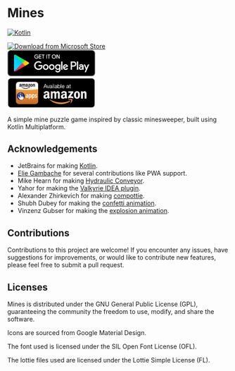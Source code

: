 # Mines

[![Kotlin](https://img.shields.io/badge/kotlin-2.1.20-blue.svg?logo=kotlin)](httpw://kotlinlang.org)

<a href="https://apps.microsoft.com/detail/9NW19GL6BR5K?mode=popup">
    <img src="https://get.microsoft.com/images/en-us%20dark.svg" alt="Download from Microsoft Store" width="200">
</a>
<br>
<a href="https://play.google.com/store/apps/details?id=de.stefan_oltmann.mines">
    <img src="images/play_store_badge.png" alt="Get in on Google Play" width="200">
</a>
<br>
<a href="https://www.amazon.de/dp/B0DZVS6LTN">
    <img src="images/amazon_app_store_badge.png" alt="Available at Amazon" width="200">
</a>

A simple mine puzzle game inspired by classic minesweeper, built using Kotlin Multiplatform.

## Acknowledgements

* JetBrains for making [Kotlin](https://kotlinlang.org).
* [Elie Gambache](https://github.com/kdroidfilter) for several contributions like PWA support.
* Mike Hearn for making [Hydraulic Conveyor](https://conveyor.hydraulic.dev).
* Yahor for making the [Valkyrie IDEA plugin](https://github.com/ComposeGears/Valkyrie).
* Alexander Zhirkevich for making [compottie](https://github.com/alexzhirkevich/compottie).
* Shubh Dubey for making the [confetti animation](https://lottiefiles.com/free-animation/confetti-3ofTs67sBx).
* Vinzenz Gubser for making the [explosion animation](https://lottiefiles.com/free-animation/black-explosion-m8rwV4eMBU).

## Contributions

Contributions to this project are welcome! If you encounter any issues,
have suggestions for improvements, or would like to contribute new features,
please feel free to submit a pull request.

## Licenses

Mines is distributed under the GNU General Public License (GPL),
guaranteeing the community the freedom to use, modify, and share the software.

Icons are sourced from Google Material Design.

The font used is licensed under the SIL Open Font License (OFL).

The lottie files used are licensed under the Lottie Simple License (FL).
